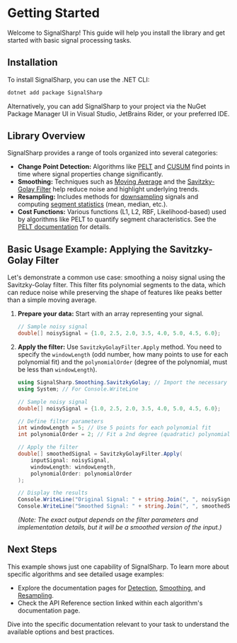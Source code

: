 # Getting Started

Welcome to SignalSharp! This guide will help you install the library and get started with basic signal processing tasks.

## Installation

To install SignalSharp, you can use the .NET CLI:

```sh
dotnet add package SignalSharp
```

Alternatively, you can add SignalSharp to your project via the NuGet Package Manager UI in Visual Studio, JetBrains Rider, or your preferred IDE.

## Library Overview

SignalSharp provides a range of tools organized into several categories:

*   **Change Point Detection:** Algorithms like [PELT](./detection/pelt.md) and [CUSUM](./detection/cusum.md) find points in time where signal properties change significantly.
*   **Smoothing:** Techniques such as [Moving Average](./smoothing/moving-average.md) and the [Savitzky-Golay Filter](./smoothing/savitzky-golay-filter.md) help reduce noise and highlight underlying trends.
*   **Resampling:** Includes methods for [downsampling](./resampling/resampling.md) signals and computing [segment statistics](./resampling/resampling.md) (mean, median, etc.).
*   **Cost Functions:** Various functions (L1, L2, RBF, Likelihood-based) used by algorithms like PELT to quantify segment characteristics. See the [PELT documentation](./detection/pelt.md#cost-functions) for details.

## Basic Usage Example: Applying the Savitzky-Golay Filter

Let's demonstrate a common use case: smoothing a noisy signal using the Savitzky-Golay filter. This filter fits polynomial segments to the data, which can reduce noise while preserving the shape of features like peaks better than a simple moving average.

1.  **Prepare your data:** Start with an array representing your signal.

    ```csharp
    // Sample noisy signal
    double[] noisySignal = {1.0, 2.5, 2.0, 3.5, 4.0, 5.0, 4.5, 6.0};
    ```

2.  **Apply the filter:** Use `SavitzkyGolayFilter.Apply` method. You need to specify the `windowLength` (odd number, how many points to use for each polynomial fit) and the `polynomialOrder` (degree of the polynomial, must be less than `windowLength`).

    ```csharp
    using SignalSharp.Smoothing.SavitzkyGolay; // Import the necessary namespace
    using System; // For Console.WriteLine

    // Sample noisy signal
    double[] noisySignal = {1.0, 2.5, 2.0, 3.5, 4.0, 5.0, 4.5, 6.0};

    // Define filter parameters
    int windowLength = 5; // Use 5 points for each polynomial fit
    int polynomialOrder = 2; // Fit a 2nd degree (quadratic) polynomial

    // Apply the filter
    double[] smoothedSignal = SavitzkyGolayFilter.Apply(
        inputSignal: noisySignal,
        windowLength: windowLength,
        polynomialOrder: polynomialOrder
    );

    // Display the results
    Console.WriteLine("Original Signal: " + string.Join(", ", noisySignal));
    Console.WriteLine("Smoothed Signal: " + string.Join(", ", smoothedSignal));
    ```

    *(Note: The exact output depends on the filter parameters and implementation details, but it will be a smoothed version of the input.)*

## Next Steps

This example shows just one capability of SignalSharp. To learn more about specific algorithms and see detailed usage examples:

*   Explore the documentation pages for [Detection](./detection/pelt.md), [Smoothing](./smoothing/moving-average.md), and [Resampling](./resampling/resampling.md).
*   Check the API Reference section linked within each algorithm's documentation page.

Dive into the specific documentation relevant to your task to understand the available options and best practices.